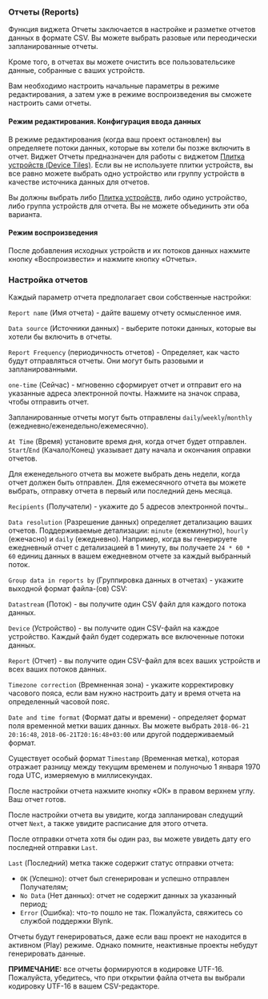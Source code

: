 
### Отчеты (Reports)

Функция виджета Отчеты заключается в настройке и разметке отчетов данных в формате CSV. Вы можете выбрать разовые или переодически запланированные отчеты.

Кроме того, в отчетах вы можете очистить все пользовательсике данные, собранные с ваших устройств.

Вам необходимо настроить начальные параметры в режиме редактирования, а затем уже в режиме воспроизведения вы сможете настроить сами отчеты.

#### Режим редактирования. Конфигурация ввода данных

В режиме редактирования (когда ваш проект остановлен) вы определяете потоки данных, которые вы хотели бы позже включить в отчет.
Виджет Отчеты предназначен для работы с виджетом [Плитка устройств (Device Tiles)](https://github.com/blynkkk/blynkkk.github.io/blob/master/mobile/ru/device_tiles.md). Если вы не используете плитки устройств, вы все равно можете выбрать одно устройство или группу устройств в качестве источника данных для отчетов.

Вы должны выбрать либо [Плитка устройств](https://github.com/blynkkk/blynkkk.github.io/blob/master/mobile/ru/device_tiles.md), либо одино устройство, либо группа устройств для отчета. Вы не можете объединить эти оба варианта.

#### Режим воспроизведения 

После добавления исходных устройств и их потоков данных нажмите кнопку «Воспроизвести» и нажмите кнопку «Отчеты».

### Настройка отчетов

Каждый параметр отчета предполагает свои собственные настройки:

```Report name``` (Имя отчета) -  дайте вашему отчету осмысленное имя.

```Data source``` (Источники данных) - выберите потоки данных, которые вы хотели бы включить в отчеты.

```Report Frequency``` (периодичность отчетов) -  Определяет, как часто будут отправляться отчеты. Они могут быть разовыми и запланированными.

```one-time``` (Сейчас) -  мгновенно сформирует отчет и отправит его на указанные адреса электронной почты. Нажмите на значок справа, чтобы отправить отчет.

Запланированные отчеты могут быть отправлены ```daily```/```weekly```/```monthly``` (ежедневно/еженедельно/ежемесячно).

 ```At Time``` (Время)  установите время дня, когда отчет будет отправлен.
 ```Start```/```End``` (Качало/Конец) указывает дату начала и окончания оправки отчетов.

Для еженедельного отчета вы можете выбрать день недели, когда отчет должен быть отправлен.
Для ежемесячного отчета вы можете выбрать, отправку отчета в первый или последний день месяца.

```Recipients``` (Получатели) -  укажите до 5 адресов электронной почты..

```Data resolution``` (Разрешение данных) определяет детализацию ваших отчетов.  Поддерживаемые детализации: ```minute``` (ежеминутно), ```hourly``` (ежечасно) и ```daily``` (ежедневно).
Например, когда вы генерируете ежедневный отчет с детализацией в 1 минуту, вы получаете ```24 * 60 * 60``` единиц данных в вашем ежедневном отчете за каждый выбранный поток.

```Group data in reports by``` (Группировка данных в отчетах) -  укажите выходной формат файла-(ов) CSV:

```Datastream``` (Поток) - вы получите один CSV файл для каждого потока данных.

```Device``` (Устройство) - вы получите один CSV-файл на каждое устройство. Каждый файл будет содержать все включенные потоки данных.

```Report``` (Отчет) - вы получите один CSV-файл для всех ваших устройств и всех ваших потоков данных.

```Timezone correction``` (Времненная зона) -  укажите корректировку часового пояса, если вам нужно настроить дату и время отчета на определенный часовой пояс.

```Date and time format``` (Формат даты и времени) -  определяет формат поля временной метки ваших данных.
Вы можете выбрать ```2018-06-21 20:16:48```, ```2018-06-21T20:16:48+03:00``` или другой поддерживаемый формат.

Существует особый формат ```Timestamp``` (Временная метка), которая отражает разницу между текущим временем и полуночью 1 января 1970 года UTC, измеряемую в миллисекундах.

После настройки отчета нажмите кнопку «ОК» в правом верхнем углу. Ваш отчет готов.

После настройки отчета вы увидите, когда запланирован следущий отчет ```Next```, а также увидите расписание для этого отчета.

После отправки отчета хотя бы один раз, вы можете увидеть дату его последней отправки ```Last```.

```Last``` (Последний) метка также содержит статус отправки отчета:

  - ```OK``` (Успешно):  отчет был сгенерирован и успешно отправлен Получателям;
  - ```No Data``` (Нет данных): отчет не содержит данных за указанный период;
  - ```Error``` (Ошибка):  что-то пошло не так. Пожалуйста, свяжитесь со службой поддержки Blynk.

Отчеты будут генерироваться, даже если ваш проект не находится в активном (Play) режиме. Однако помните, неактивные проекты небудут генерировать данные.

**ПРИМЕЧАНИЕ:** все отчеты формируются в кодировке UTF-16. Пожалуйста, убедитесь, что при открытии файла отчета вы выбрали кодировку UTF-16 в вашем CSV-редакторе.
